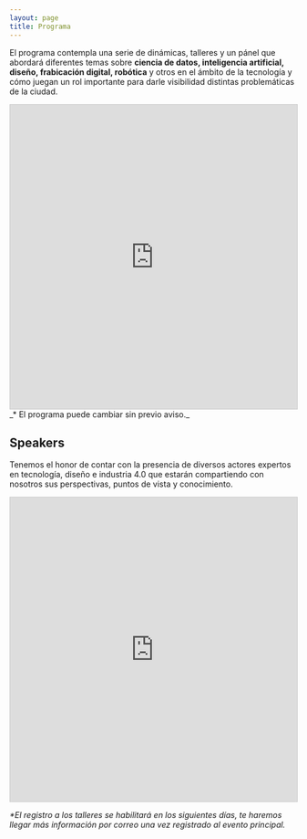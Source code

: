```yaml
---
layout: page
title: Programa
---
```


El programa contempla una serie de dinámicas, talleres y un pánel que abordará diferentes temas sobre <strong>ciencia de datos, inteligencia artificial, diseño, frabicación digital, robótica</strong> y otros en el ámbito de la tecnología y cómo juegan un rol importante para darle visibilidad distintas problemáticas de la ciudad.

<iframe class="airtable-embed" src="https://airtable.com/embed/shr0AqT5YcndCF6PZ?backgroundColor=red" frameborder="0" onmousewheel="" width="100%" height="533" style="background: transparent; border: 1px solid #ccc;"></iframe>
_* El programa puede cambiar sin previo aviso._

## Speakers

Tenemos el honor de contar con la presencia de diversos actores expertos en tecnología, diseño e industria 4.0 que estarán compartiendo con nosotros sus perspectivas, puntos de vista y conocimiento.

<iframe class="airtable-embed" src="https://airtable.com/embed/shrkJQaoi26VwFhzS?backgroundColor=red" frameborder="0" onmousewheel="" width="100%" height="533" style="background: transparent; border: 1px solid #ccc;"></iframe>

<!-- No pierdas tu oportunidad y regístrate a los talleres: <a class="btn btn-primary btn-sm" href="#" target="_blank">¡Regístrate!</a> -->
_*El registro a los talleres se habilitará en los siguientes días, te haremos llegar más información por correo una vez registrado al evento principal._
